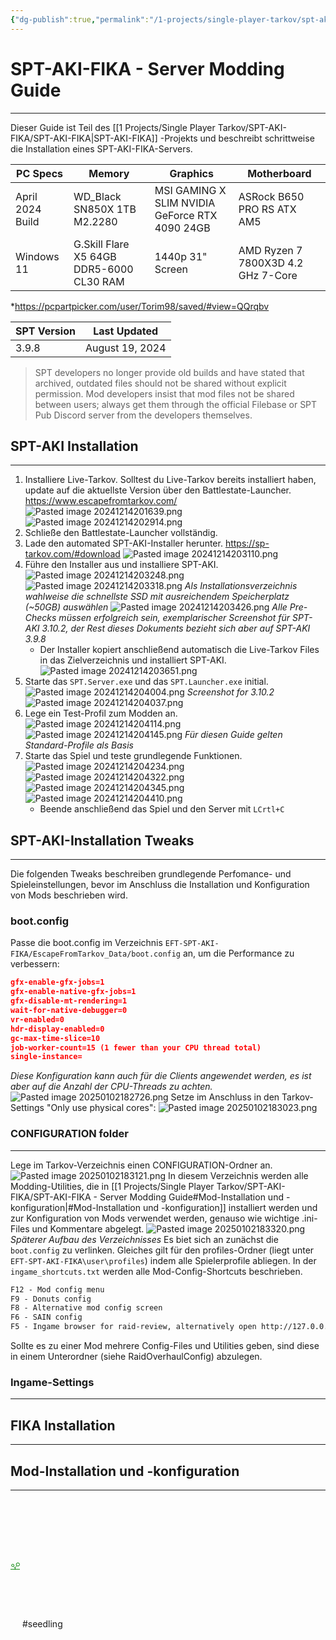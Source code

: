 ```yaml
---
{"dg-publish":true,"permalink":"/1-projects/single-player-tarkov/spt-aki-fika/spt-aki-fika-server-modding-guide/","created":"2024-11-23T16:51:04.000+01:00","updated":"2025-01-02T18:36:54.146+01:00"}
---
```


# SPT-AKI-FIKA - Server Modding Guide
---
Dieser Guide ist Teil des [[1 Projects/Single Player Tarkov/SPT-AKI-FIKA/SPT-AKI-FIKA\|SPT-AKI-FIKA]] -Projekts und beschreibt schrittweise die Installation eines SPT-AKI-FIKA-Servers.

| PC Specs         | Memory                                   | Graphics                                       | Motherboard                        |
| ---------------- | ---------------------------------------- | ---------------------------------------------- | ---------------------------------- |
| April 2024 Build | WD_Black SN850X 1TB M2.2280              | MSI GAMING X SLIM NVIDIA GeForce RTX 4090 24GB | ASRock B650 PRO RS ATX AM5         |
| Windows 11       | G.Skill Flare X5 64GB DDR5-6000 CL30 RAM | 1440p 31" Screen                               | AMD Ryzen 7 7800X3D 4.2 GHz 7-Core |
*https://pcpartpicker.com/user/Torim98/saved/#view=QQrqbv

| SPT Version | Last Updated    |
| ----------- | --------------- |
| 3.9.8       | August 19, 2024 |
> SPT developers no longer provide old builds and have stated that archived, outdated files should not be shared without explicit permission. Mod developers insist that mod files not be shared between users; always get them through the official Filebase or SPT Pub Discord server from the developers themselves.
## SPT-AKI Installation
---
1. Installiere Live-Tarkov. Solltest du Live-Tarkov bereits installiert haben, update auf die aktuellste Version über den Battlestate-Launcher.
	https://www.escapefromtarkov.com/
	![Pasted image 20241214201639.png](/img/user/6%20System/assets/Pasted%20image%2020241214201639.png)
	![Pasted image 20241214202914.png](/img/user/6%20System/assets/Pasted%20image%2020241214202914.png)
2. Schließe den Battlestate-Launcher vollständig.
3. Lade den automated SPT-AKI-Installer herunter.
	https://sp-tarkov.com/#download
	![Pasted image 20241214203110.png](/img/user/6%20System/assets/Pasted%20image%2020241214203110.png)
4. Führe den Installer aus und installiere SPT-AKI.
	![Pasted image 20241214203248.png](/img/user/6%20System/assets/Pasted%20image%2020241214203248.png)
	![Pasted image 20241214203318.png](/img/user/6%20System/assets/Pasted%20image%2020241214203318.png)
	*Als Installationsverzeichnis wahlweise die schnellste SSD mit ausreichendem Speicherplatz (~50GB) auswählen*
	![Pasted image 20241214203426.png](/img/user/6%20System/assets/Pasted%20image%2020241214203426.png)
	*Alle Pre-Checks müssen erfolgreich sein, exemplarischer Screenshot für SPT-AKI 3.10.2, der Rest dieses Dokuments bezieht sich aber auf SPT-AKI 3.9.8*
	- Der Installer kopiert anschließend automatisch die Live-Tarkov Files in das Zielverzeichnis und installiert SPT-AKI.
	![Pasted image 20241214203651.png](/img/user/6%20System/assets/Pasted%20image%2020241214203651.png)
5. Starte das `SPT.Server.exe` und das `SPT.Launcher.exe` initial.
	![Pasted image 20241214204004.png](/img/user/6%20System/assets/Pasted%20image%2020241214204004.png)
	*Screenshot for 3.10.2*
	![Pasted image 20241214204037.png](/img/user/6%20System/assets/Pasted%20image%2020241214204037.png)
6. Lege ein Test-Profil zum Modden an.
	![Pasted image 20241214204114.png](/img/user/6%20System/assets/Pasted%20image%2020241214204114.png)
	![Pasted image 20241214204145.png](/img/user/6%20System/assets/Pasted%20image%2020241214204145.png)
	*Für diesen Guide gelten Standard-Profile als Basis*
7. Starte das Spiel und teste grundlegende Funktionen.
	![Pasted image 20241214204234.png](/img/user/6%20System/assets/Pasted%20image%2020241214204234.png)
	![Pasted image 20241214204322.png](/img/user/6%20System/assets/Pasted%20image%2020241214204322.png)
	![Pasted image 20241214204345.png](/img/user/6%20System/assets/Pasted%20image%2020241214204345.png)
	![Pasted image 20241214204410.png](/img/user/6%20System/assets/Pasted%20image%2020241214204410.png)
	- Beende anschließend das Spiel und den Server mit `LCrtl+C`
## SPT-AKI-Installation Tweaks
---
Die folgenden Tweaks beschreiben grundlegende Perfomance- und Spieleinstellungen, bevor im Anschluss die Installation und Konfiguration von Mods beschrieben wird.
### boot.config
Passe die boot.config im Verzeichnis `EFT-SPT-AKI-FIKA/EscapeFromTarkov_Data/boot.config` an, um die Performance zu verbessern:
```JSON
gfx-enable-gfx-jobs=1
gfx-enable-native-gfx-jobs=1
gfx-disable-mt-rendering=1
wait-for-native-debugger=0
vr-enabled=0
hdr-display-enabled=0
gc-max-time-slice=10
job-worker-count=15 (1 fewer than your CPU thread total)
single-instance=
```
*Diese Konfiguration kann auch für die Clients angewendet werden, es ist aber auf die Anzahl der CPU-Threads zu achten.*
![Pasted image 20250102182726.png](/img/user/6%20System/assets/Pasted%20image%2020250102182726.png)
Setze im Anschluss in den Tarkov-Settings "Only use physical cores":
![Pasted image 20250102183023.png](/img/user/6%20System/assets/Pasted%20image%2020250102183023.png)
### CONFIGURATION folder
---
Lege im Tarkov-Verzeichnis einen CONFIGURATION-Ordner an.
![Pasted image 20250102183121.png](/img/user/6%20System/assets/Pasted%20image%2020250102183121.png)
In diesem Verzeichnis werden alle Modding-Utilities, die in [[1 Projects/Single Player Tarkov/SPT-AKI-FIKA/SPT-AKI-FIKA - Server Modding Guide#Mod-Installation und -konfiguration\|#Mod-Installation und -konfiguration]] installiert werden und zur Konfiguration von Mods verwendet werden, genauso wie wichtige .ini-Files und Kommentare abgelegt.
![Pasted image 20250102183320.png](/img/user/6%20System/assets/Pasted%20image%2020250102183320.png)
*Späterer Aufbau des Verzeichnisses*
Es biet sich an zunächst die `boot.config` zu verlinken. Gleiches gilt für den profiles-Ordner (liegt unter `EFT-SPT-AKI-FIKA\user\profiles`) indem alle Spielerprofile abliegen. In der `ingame_shortcuts.txt` werden alle Mod-Config-Shortcuts beschrieben.
```ingame_shortcuts.txt
F12 - Mod config menu
F9 - Donuts config
F8 - Alternative mod config screen
F6 - SAIN config
F5 - Ingame browser for raid-review, alternatively open http://127.0.0.1:7829/ in browser
```
Sollte es zu einer Mod mehrere Config-Files und Utilities geben, sind diese in einem Unterordner (siehe RaidOverhaulConfig) abzulegen.
### Ingame-Settings
---
## FIKA Installation
---
## Mod-Installation und -konfiguration
---
<?xml version="1.0" encoding="UTF-8"?><svg xmlns="http://www.w3.org/2000/svg" width="15" height="205" version="1.1" viewBox="0 0 39.688 54.24"> <g transform="translate(-69.7 -93.956)" fill="none" stroke="#008000">  <path d="m69.7 146.87h39.688" stroke-width="2.6458"/>  <g transform="translate(-.36252)">   <path d="m89.544 146.87v-6.794" stroke-width="2.6458"/>   <path d="m88.77 141.34 6.6272-8.1886" stroke-width="2.3347"/>   <path d="m89.919 141.46-5.5766-5.8386" stroke-width="2.3102"/>  </g>  <circle cx="100.95" cy="126.47" r="6.9136" stroke-width="2.6458"/>  <circle cx="79.351" cy="130.4" r="5.0854" stroke-width="2.6458"/> </g></svg> #seedling 